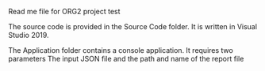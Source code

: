 Read me file for ORG2 project test

The source code is provided in the Source Code folder. It is written in Visual Studio 2019.

The Application folder contains a console application. It requires two parameters The input JSON file and the path and name of the report file
